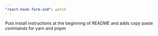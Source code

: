 ```yaml
---
"react-hook-form-zod": patch
---
```


Puts install instructions at the beginning of README and adds copy paste commands for yarn and pnpm
